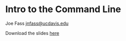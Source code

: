 Intro to the Command Line
==========================

Joe Fass
jnfass@ucdavis.edu

Download the slides [here](CLIntro.pdf)


